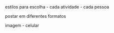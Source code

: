

estilos para escolha - cada atividade - cada pessoa





postar em diferentes formatos

imagem - celular